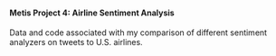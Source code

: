 #### Metis Project 4: Airline Sentiment Analysis

Data and code associated with my comparison of different sentiment analyzers on tweets to U.S. airlines.

